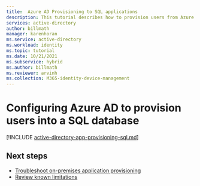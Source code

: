 ```yaml
---
title:  Azure AD Provisioning to SQL applications
description: This tutorial describes how to provision users from Azure AD into a SQL database.
services: active-directory
author: billmath
manager: karenhoran
ms.service: active-directory
ms.workload: identity
ms.topic: tutorial
ms.date: 10/21/2021
ms.subservice: hybrid
ms.author: billmath
ms.reviewer: arvinh
ms.collection: M365-identity-device-management
---
```




# Configuring Azure AD to provision users into a SQL database

[!INCLUDE [active-directory-app-provisioning-sql.md](../../../includes/active-directory-app-provisioning-sql.md)]


## Next steps

- [Troubleshoot on-premises application provisioning](on-premises-ecma-troubleshoot.md)
- [Review known limitations](known-issues.md)

